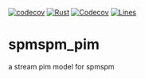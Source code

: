 [![codecov](https://codecov.io/github/shenjiangqiu/spmspm_pim/branch/main/graph/badge.svg?token=iCfOTtiz8F)](https://codecov.io/github/shenjiangqiu/spmspm_pim)
[![Rust](https://github.com/shenjiangqiu/spmspm_pim/actions/workflows/rust.yml/badge.svg)](https://github.com/shenjiangqiu/spmspm_pim/actions/workflows/rust.yml)
[![Codecov](https://github.com/shenjiangqiu/spmspm_pim/actions/workflows/codecov.yml/badge.svg)](https://github.com/shenjiangqiu/spmspm_pim/actions/workflows/codecov.yml)
[![Lines](https://tokei.rs/b1/github/shenjiangqiu/spmspm_pim)](https://github.com/shenjiangqiu/spmspm_pim)
# spmspm_pim
a stream pim model for spmspm
